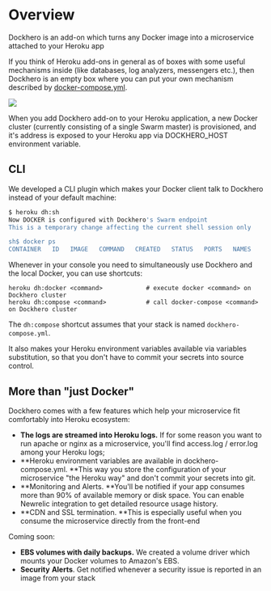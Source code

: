 # Overview

Dockhero is an add-on which turns any Docker image into a microservice attached to your Heroku app

If you think of Heroku add-ons in general as of boxes with some useful mechanisms inside \(like databases, log analyzers, messengers etc.\), then Dockhero is an empty box where you can put your own mechanism described by [docker-compose.yml](https://docs.docker.com/compose/compose-file/).

![](https://static.tildacdn.com/tild3434-6163-4238-a463-623133313634/heroku_dockhero_2_padding.png)

When you add Dockhero add-on to your Heroku application, a new Docker cluster \(currently consisting of a single Swarm master\) is provisioned, and it's address is exposed to your Heroku app via DOCKHERO\_HOST environment variable.

## CLI

We developed a CLI plugin which makes your Docker client talk to Dockhero instead of your default machine:

```bash
$ heroku dh:sh          
Now DOCKER is configured with Dockhero's Swarm endpoint 
This is a temporary change affecting the current shell session only

sh$ docker ps
CONTAINER   ID   IMAGE   COMMAND   CREATED   STATUS   PORTS   NAMES
```

Whenever in your console you need to simultaneously use Dockhero and the local Docker, you can use shortcuts:

```
heroku dh:docker <command>            # execute docker <command> on Dockhero cluster
heroku dh:compose <command>           # call docker-compose <command> on Dockhero cluster
```

The `dh:compose` shortcut assumes that your stack is named `dockhero-compose.yml`.

It also makes your Heroku environment variables available via variables substitution, so that you don't have to commit your secrets into source control.

## More than "just Docker"

Dockhero comes with a few features which help your microservice fit comfortably into Heroku ecosystem:

* **The logs are streamed into Heroku logs.** If for some reason you want to run apache or nginx as a microservice, you'll find  access.log \/ error.log among your Heroku logs; 
* **Heroku environment variables are available in dockhero-compose.yml. **This way you store the configuration of your microservice "the Heroku way" and don't commit your secrets into git.
* **Monitoring and Alerts. **You'll be notified if your app consumes more than 90% of available memory or disk space. You can enable Newrelic integration to get detailed resource usage history.
* **CDN and SSL termination. **This is especially useful when you consume the microservice directly from the front-end

Coming soon:

* **EBS volumes with daily backups.** We created a volume driver which mounts your Docker volumes to Amazon's EBS.
* **Security** **Alerts**. Get notified whenever a security issue is reported in an image from your stack

